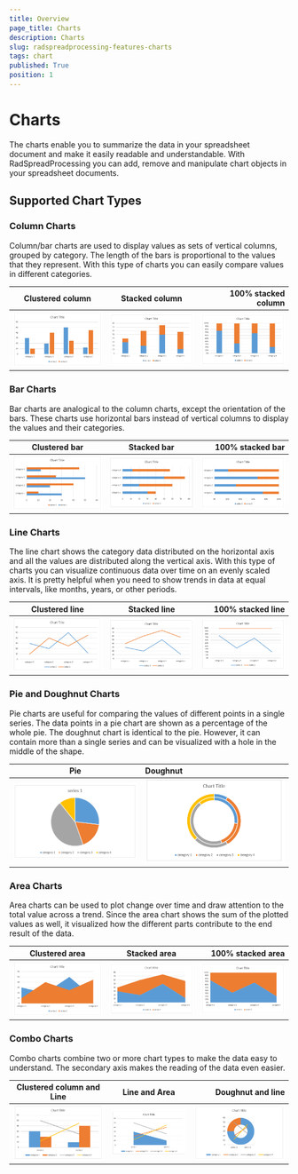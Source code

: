 ```yaml
---
title: Overview
page_title: Charts
description: Charts
slug: radspreadprocessing-features-charts
tags: chart
published: True
position: 1
---
```


# Charts

The charts enable you to summarize the data in your spreadsheet document and make it easily readable and understandable. With RadSpreadProcessing you can add, remove and manipulate chart objects in your spreadsheet documents.

## Supported Chart Types

### Column Charts

Column/bar charts are used to display values as sets of vertical columns, grouped by category. The length of the bars is proportional to the values that they represent. With this type of charts you can easily compare values in different categories. 


| Clustered column        | Stacked column | 100% stacked column |
| ----------------------- |:--------------:| -------------------:|
| ![](images/SpreadProcessing-Features-Charts_1.png) | ![](images/SpreadProcessing-Features-Charts_2.png) | ![](images/SpreadProcessing-Features-Charts_3.png)|


### Bar Charts

Bar charts are analogical to the column charts, except the orientation of the bars. These charts use horizontal bars instead of vertical columns to display the values and their categories.


| Clustered bar           | Stacked bar    | 100% stacked bar    |
| ----------------------- |:--------------:| -------------------:|
| ![](images/SpreadProcessing-Features-Charts_4.png) | ![](images/SpreadProcessing-Features-Charts_5.png) | ![](images/SpreadProcessing-Features-Charts_6.png)|



### Line Charts

The line chart shows the category data distributed on the horizontal axis and all the values are distributed along the vertical axis. With this type of charts you can visualize continuous data over time on an evenly scaled axis. It is pretty helpful when you need to show trends in data at equal intervals, like months, years, or other periods.


| Clustered line          | Stacked line   | 100% stacked line   |
| ----------------------- |:--------------:| -------------------:|
| ![](images/SpreadProcessing-Features-Charts_7.png) | ![](images/SpreadProcessing-Features-Charts_8.png) | ![](images/SpreadProcessing-Features-Charts_9.png)|



### Pie and Doughnut Charts
	
Pie charts are useful for comparing the values of different points in a single series. The data points in a pie chart are shown as a percentage of the whole pie. The doughnut chart is identical to the pie. However, it can contain more than a single series and can be visualized with a hole in the middle of the shape.


| Pie         | Doughnut  | 
| ----------- |:----------| 
| ![](images/SpreadProcessing-Features-Charts_10.png) | ![](images/SpreadProcessing-Features-Charts_11.png) |



### Area Charts

Area charts can be used to plot change over time and draw attention to the total value across a trend. Since the area chart shows the sum of the plotted values as well, it visualized how the different parts contribute to the end result of the data.

| Clustered area          | Stacked area   | 100% stacked area   |
| ----------------------- |:--------------:| -------------------:|
| ![](images/SpreadProcessing-Features-Charts_12.png) | ![](images/SpreadProcessing-Features-Charts_13.png) | ![](images/SpreadProcessing-Features-Charts_14.png)|



### Combo Charts

Combo charts combine two or more chart types to make the data easy to understand. The secondary axis makes the reading of the data even easier. 

| Clustered column and Line| Line and Area  |Doughnut and line    |
| ------------------------ |:--------------:| -------------------:|
| ![](images/SpreadProcessing-Features-Charts_15.png) | ![](images/SpreadProcessing-Features-Charts_16.png) | ![](images/SpreadProcessing-Features-Charts_17.png)|